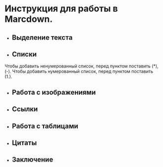 # Инструкция для работы в Marcdown.

- ## Выделение текста
- ## Списки
Чтобы добавить ненумерованный список, перед пунктом поставить (*), (-).
Чтобы добавить нумерованный список, перед пунктом поставить (1.). 

- ## Работа с изображениями
- ## Ссылки

- ## Работа с таблицами

- ## Цитаты
- ## Заключение



